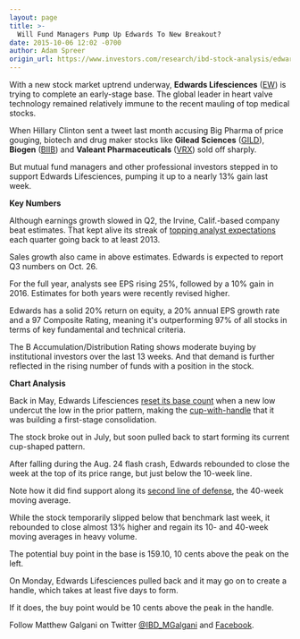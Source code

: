 ```yaml
---
layout: page
title: >-
  Will Fund Managers Pump Up Edwards To New Breakout?
date: 2015-10-06 12:02 -0700
author: Adam Spreer
origin_url: https://www.investors.com/research/ibd-stock-analysis/edwards-lifesciences-heart-valve-leader-nears-possible-buy-point/
---
```





  



With a new stock market uptrend underway, **Edwards Lifesciences** ([EW](https://research.investors.com/quote.aspx?symbol=EW)) is trying to complete an early-stage base. The global leader in heart valve technology remained relatively immune to the recent mauling of top medical stocks.

  

When Hillary Clinton sent a tweet last month accusing Big Pharma of price gouging, biotech and drug maker stocks like **Gilead Sciences** ([GILD](https://research.investors.com/quote.aspx?symbol=GILD)), **Biogen** ([BIIB](https://research.investors.com/quote.aspx?symbol=BIIB)) and **Valeant Pharmaceuticals** ([VRX](https://research.investors.com/quote.aspx?symbol=VRX)) sold off sharply.

  

But mutual fund managers and other professional investors stepped in to support Edwards Lifesciences, pumping it up to a nearly 13% gain last week.

  

**Key Numbers**

  

Although earnings growth slowed in Q2, the Irvine, Calif.-based company beat estimates. That kept alive its streak of [topping analyst expectations](http://news.investors.com/072815-763806-edwards-second-quarter-earnings-beat.htm) each quarter going back to at least 2013.

  

Sales growth also came in above estimates. Edwards is expected to report Q3 numbers on Oct. 26.

  

For the full year, analysts see EPS rising 25%, followed by a 10% gain in 2016. Estimates for both years were recently revised higher.

  

Edwards has a solid 20% return on equity, a 20% annual EPS growth rate and a 97 Composite Rating, meaning it's outperforming 97% of all stocks in terms of key fundamental and technical criteria.

  

The B Accumulation/Distribution Rating shows moderate buying by institutional investors over the last 13 weeks. And that demand is further reflected in the rising number of funds with a position in the stock.

  

**Chart Analysis**

  

Back in May, Edwards Lifesciences [reset its base count](http://ibdtv.investors.com/video/getting-started-counting-bases/) when a new low undercut the low in the prior pattern, making the [cup-with-handle](http://ibdtv.investors.com/video/ibd-investing-show-excerpt-how-to-spot-cup-with-handle-bases/) that it was building a first-stage consolidation.

  

The stock broke out in July, but soon pulled back to start forming its current cup-shaped pattern.

  

After falling during the Aug. 24 flash crash, Edwards rebounded to close the week at the top of its price range, but just below the 10-week line.

  

Note how it did find support along its [second line of defense](http://ibdtv.investors.com/video/ibd-investing-show-excerpt-a-stocks-first-and-second-line-of-defense/), the 40-week moving average.

  

While the stock temporarily slipped below that benchmark last week, it rebounded to close almost 13% higher and regain its 10- and 40-week moving averages in heavy volume.

  

The potential buy point in the base is 159.10, 10 cents above the peak on the left.

  

On Monday, Edwards Lifesciences pulled back and it may go on to create a handle, which takes at least five days to form.

  

If it does, the buy point would be 10 cents above the peak in the handle.

  

Follow Matthew Galgani on Twitter [@IBD\_MGalgani](https://twitter.com/ibd_mgalgani) and [Facebook](https://www.facebook.com/pages/Matt-Galgani/435399186575951?fref=ts).




